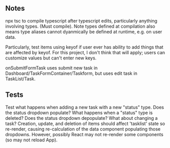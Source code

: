 ## Notes

npx tsc to compile typescript after typescript edits, particularly anything involving types.  (Must compile).  Note types defined at compilation also means type aliases cannot dyanmically be defined at runtime, e.g. on user data.

Particularly, test items using keyof if user ever has ability to add things that are affected by keyof.  For this project, I don't think that will apply; users can customize values but can't enter new keys.

onSubmitFormTask uses submit new task in Dashboard/TaskFormContainer/Taskform, but uses edit task in TaskList/Task.

## Tests

Test what happens when adding a new task with a new "status" type.  Does the status dropdown populate?  What happens when a "status" type is deleted?  Does the status dropdown depopulate?  What about changing a task?  Creation, update, and deletion of items should affect 'tasklist' state so re-render, causing re-calculation of the data component populating those dropdowns.  However, possibly React may not re-render some components (so may not reload App).